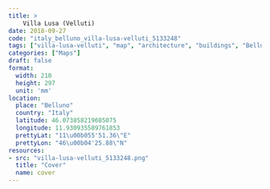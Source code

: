 ```yaml
---
title: > 
    Villa Lusa (Velluti)
date: 2018-09-27
code: "italy_belluno_villa-lusa-velluti_5133248"
tags: ["villa-lusa-velluti", "map", "architecture", "buildings", "Belluno", "Italy"]
categories: ["Maps"]
draft: false
format:
  width: 210
  height: 297
  unit: 'mm'
location:
  place: "Belluno"
  country: "Italy"
  latitude: 46.073858219085075
  longitude: 11.930935589761853
  prettyLat: "11\u00b055'51.36\"E"
  prettyLon: "46\u00b04'25.88\"N"
resources:
- src: "villa-lusa-velluti_5133248.png"
  title: "Cover"
  name: cover
---
```

